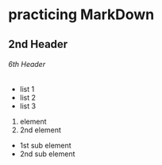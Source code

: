 # practicing MarkDown
## 2nd Header
###### 6th Header



* list 1
* list 2
* list 3



1. element
2. 2nd element
 * 1st sub element
 * 2nd sub element
